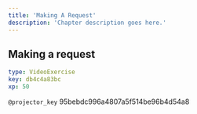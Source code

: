 ```yaml
---
title: 'Making A Request'
description: 'Chapter description goes here.'
---
```


## Making a request

```yaml
type: VideoExercise
key: db4c4a83bc
xp: 50
```

`@projector_key`
95bebdc996a4807a5f514be96b4d54a8
